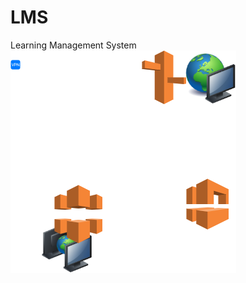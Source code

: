 # LMS
Learning Management System
![Self-editing Diagram](https://github.com/wsy8029/LMS/blob/main/test.png)

